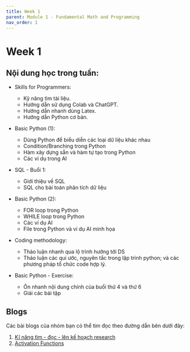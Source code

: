 ```yaml
---
title: Week 1
parent: Module 1 - Fundamental Math and Programming
nav_order: 1
---
```


# Week 1

## Nội dung học trong tuần:
- Skills for Programmers:
    - Kỹ năng tìm tài liệu.
    - Hướng dẫn sử dụng Colab và ChatGPT.
    - Hướng dẫn nhanh dùng Latex.
    - Hướng dẫn Python cơ bản.

- Basic Python (1):
    - Dùng Python để biểu diễn các loại dữ liệu khác nhau
    - Condition/Branching trong Python
    - Hàm xây dựng sẵn và hàm tự tạo trong Python
    - Các ví dụ trong AI

- SQL - Buổi 1:
    - Giới thiệu về SQL
    - SQL cho bài toán phân tích dữ liệu

- Basic Python (2):
    - FOR loop trong Python
    - WHILE loop trong Python
    - Các ví dụ AI
    - File trong Python và ví dụ AI minh họa

- Coding methodology:
    - Thảo luận nhanh qua lộ trình hướng tới DS
    - Thảo luận các qui ước, nguyên tắc trong lập trình python; và các phương pháp tổ chức
    code hợp lý.

- Basic Python - Exercise:
    - Ôn nhanh nội dung chính của buổi thứ 4 và thứ 6
    - Giải các bài tập

## Blogs
Các bài blogs của nhóm bạn có thể tìm đọc theo đường dẫn bên dưới đây:

1. [Kĩ năng tìm - đọc - lên kế hoạch research](activation_functions.md)
2. [Activation Functions](activation-functions.md)
